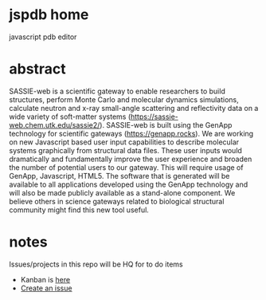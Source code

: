 # jspdb home

javascript pdb editor
# abstract

SASSIE-web is a scientific gateway to enable researchers to build structures, perform Monte Carlo and molecular dynamics simulations, calculate neutron and x-ray small-angle scattering and reflectivity data on a wide variety of soft-matter systems (https://sassie-web.chem.utk.edu/sassie2/). SASSIE-web is built using the GenApp technology for scientific gateways (https://genapp.rocks). We are working on new Javascript based user input capabilities to describe molecular systems graphically from structural data files. These user inputs would dramatically and fundamentally improve the user experience and broaden the number of potential users to our gateway. This will require usage of GenApp, Javascript, HTML5. The software that is generated will be available to all applications developed using the GenApp technology and will also be made publicly available as a stand-alone component. We believe others in science gateways related to biological structural community might find this new tool useful. 

# notes

Issues/projects in this repo will be HQ for to do items

* Kanban is [here](https://github.com/ehb54/jspdb/projects/1)
* [Create an issue](https://github.com/ehb54/jspdb/issues/new)
